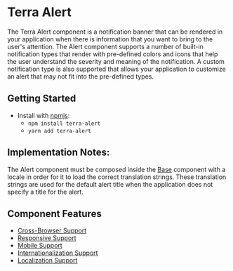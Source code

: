 # Terra Alert

The Terra Alert component is a notification banner that can be rendered in your application when there is information that you want to bring to the user's attention.  The Alert component supports a number of built-in notification types that render with pre-defined colors and icons that help the user understand the severity and meaning of the notification. A custom notification type is also supported that allows your application to customize an alert that may not fit into the pre-defined types.


## Getting Started

- Install with [npmjs][3]:
  - `npm install terra-alert`
  - `yarn add terra-alert`

## Implementation Notes:
The Alert component must be composed inside the [Base][1] component with a locale in order for it to load the correct translation strings. These translation strings are used for the default alert title when the application does not specify a title for the alert.

[1]: https://github.com/cerner/terra-core/tree/master/packages/terra-base/docs
[2]: https://github.com/cerner/terra-core/blob/master/packages/terra-alert/docs/MoreInformation.md
[3]: https://www.npmjs.com

## Component Features
* [Cross-Browser Support](https://github.com/cerner/terra-ui/blob/master/src/terra-dev-site/contributing/ComponentStandards.e.contributing.md#cross-browser-support)
* [Responsive Support](https://github.com/cerner/terra-ui/blob/master/src/terra-dev-site/contributing/ComponentStandards.e.contributing.md#responsive-support)
* [Mobile Support](https://github.com/cerner/terra-ui/blob/master/src/terra-dev-site/contributing/ComponentStandards.e.contributing.md#mobile-support)
* [Internationalization Support](https://github.com/cerner/terra-ui/blob/master/src/terra-dev-site/contributing/ComponentStandards.e.contributing.md#internationalization-i18n-support)
* [Localization Support](https://github.com/cerner/terra-ui/blob/master/src/terra-dev-site/contributing/ComponentStandards.e.contributing.md#internationalization-i18n-support)
